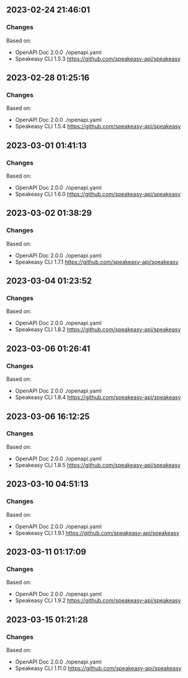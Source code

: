 

## 2023-02-24 21:46:01
### Changes
Based on:
- OpenAPI Doc 2.0.0 ./openapi.yaml
- Speakeasy CLI 1.5.3 https://github.com/speakeasy-api/speakeasy

## 2023-02-28 01:25:16
### Changes
Based on:
- OpenAPI Doc 2.0.0 ./openapi.yaml
- Speakeasy CLI 1.5.4 https://github.com/speakeasy-api/speakeasy

## 2023-03-01 01:41:13
### Changes
Based on:
- OpenAPI Doc 2.0.0 ./openapi.yaml
- Speakeasy CLI 1.6.0 https://github.com/speakeasy-api/speakeasy

## 2023-03-02 01:38:29
### Changes
Based on:
- OpenAPI Doc 2.0.0 ./openapi.yaml
- Speakeasy CLI 1.7.1 https://github.com/speakeasy-api/speakeasy

## 2023-03-04 01:23:52
### Changes
Based on:
- OpenAPI Doc 2.0.0 ./openapi.yaml
- Speakeasy CLI 1.8.2 https://github.com/speakeasy-api/speakeasy

## 2023-03-06 01:26:41
### Changes
Based on:
- OpenAPI Doc 2.0.0 ./openapi.yaml
- Speakeasy CLI 1.8.4 https://github.com/speakeasy-api/speakeasy

## 2023-03-06 16:12:25
### Changes
Based on:
- OpenAPI Doc 2.0.0 ./openapi.yaml
- Speakeasy CLI 1.8.5 https://github.com/speakeasy-api/speakeasy

## 2023-03-10 04:51:13
### Changes
Based on:
- OpenAPI Doc 2.0.0 ./openapi.yaml
- Speakeasy CLI 1.9.1 https://github.com/speakeasy-api/speakeasy

## 2023-03-11 01:17:09
### Changes
Based on:
- OpenAPI Doc 2.0.0 ./openapi.yaml
- Speakeasy CLI 1.9.2 https://github.com/speakeasy-api/speakeasy

## 2023-03-15 01:21:28
### Changes
Based on:
- OpenAPI Doc 2.0.0 ./openapi.yaml
- Speakeasy CLI 1.11.0 https://github.com/speakeasy-api/speakeasy